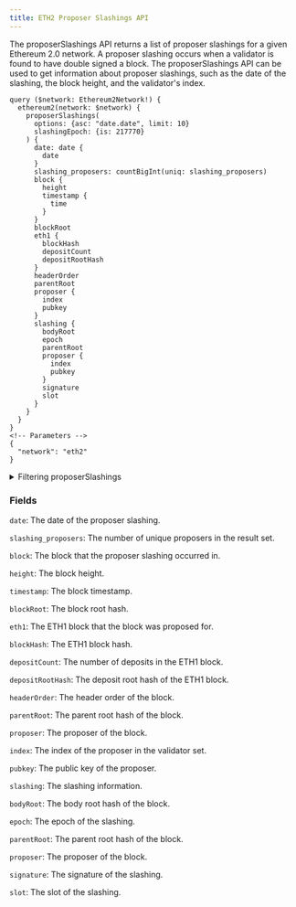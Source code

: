 ```yaml
---
title: ETH2 Proposer Slashings API
---
```


<head>
<meta name="title" content="ETH2 Proposer Slashings API"/>
<meta name="description" content="Get information on Proposer Slashings on the ETH2 blockchain. Also, get information on epochs, block root and  validator information on the ETH2 blockchain."/>
<meta name="keywords" content="ETH2 api, ETH2 python api, ETH2 nft api, ETH2 scan api, ETH2 matic api, ETH2 api docs, ETH2 crypto api, ETH2 blockchain api,matic network api"/>
<meta name="robots" content="index, follow"/>
<meta http-equiv="Content-Type" content="text/html; charset=utf-8"/>
<meta name="language" content="English"/>

<!-- Open Graph / Facebook -->
<meta property="og:type" content="website" />
<meta property="og:title" content="ETH2 Proposer Slashings API" />
<meta property="og:description" content="Get information on Proposer Slashings on the ETH2   blockchain. Also, get information on epochs, block root and  validator information on the ETH2 blockchain." />

<!-- Twitter -->
<meta property="twitter:card" content="summary_large_image" />
<meta property="twitter:title" content="ETH2 Proposer Slashings API" />
<meta property="twitter:description" content="Get Proposer Slashings information on the ETH2 blockchain. Also, get information on epochs, block root and  validator information on the ETH2 blockchain." />
</head>

The proposerSlashings API returns a list of proposer slashings for a given Ethereum 2.0 network. A proposer slashing occurs when a validator is found to have double signed a block. 
The proposerSlashings API can be used to get information about proposer slashings, such as the date of the slashing, the block height, and the validator's index. 

```
query ($network: Ethereum2Network!) {
  ethereum2(network: $network) {
    proposerSlashings(
      options: {asc: "date.date", limit: 10}
      slashingEpoch: {is: 217770}
    ) {
      date: date {
        date
      }
      slashing_proposers: countBigInt(uniq: slashing_proposers)
      block {
        height
        timestamp {
          time
        }
      }
      blockRoot
      eth1 {
        blockHash
        depositCount
        depositRootHash
      }
      headerOrder
      parentRoot
      proposer {
        index
        pubkey
      }
      slashing {
        bodyRoot
        epoch
        parentRoot
        proposer {
          index
          pubkey
        }
        signature
        slot
      }
    }
  }
}
<!-- Parameters -->
{
  "network": "eth2"
}
```

<details><summary>Filtering proposerSlashings</summary>

`limit`: The maximum number of results to return.

`slashingEpoch`: The slashing epoch to filter the results by.

`height`: The block height to filter the results by.

`date`: The date of the proposer slashing to filter the results by.

`blockRootHash`: The block root hash to filter the results by.

`blockProposerIndex`: The index of the proposer in the block to filter the results by.

`any`: A catch-all filter (OR logic) that can be used to filter the results by any of the other fields.

`slashingSlot`: The slot of the slashing to filter the results by.

`slashingProposerIndex`: The index of the proposer in the slashing to filter the results by.

`time`: The timestamp of the proposer slashing to filter the results by.
</details>


### Fields

`date`: The date of the proposer slashing.

`slashing_proposers`: The number of unique proposers in the result set.

`block`: The block that the proposer slashing occurred in.

`height`: The block height.

`timestamp`: The block timestamp.

`blockRoot`: The block root hash.

`eth1`: The ETH1 block that the block was proposed for.

`blockHash`: The ETH1 block hash.

`depositCount`: The number of deposits in the ETH1 block.

`depositRootHash`: The deposit root hash of the ETH1 block.

`headerOrder`: The header order of the block.

`parentRoot`: The parent root hash of the block.

`proposer`: The proposer of the block.

`index`: The index of the proposer in the validator set.

`pubkey`: The public key of the proposer.

`slashing`: The slashing information.

`bodyRoot`: The body root hash of the block.

`epoch`: The epoch of the slashing.

`parentRoot`: The parent root hash of the block.

`proposer`: The proposer of the block.

`signature`: The signature of the slashing.

`slot`: The slot of the slashing.